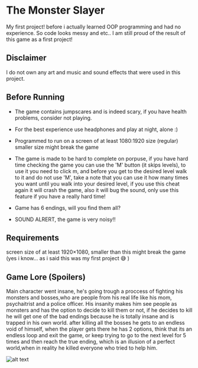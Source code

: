 # The Monster Slayer
My first project! before i actually learned OOP programming and had no experience.
So code looks messy and etc..
I am still proud of the result of this game as a first project!
 
## Disclaimer
I do not own any art and music and sound effects that were used in this project.

## Before Running
- The game contains jumpscares and is indeed scary, if you have health 
problems, consider not playing.

- For the best experience use headphones and play at night, alone :)

- Programmed to run on a screen of at least 1080:1920 size (regular)
smaller size might break the game

- The game is made to be hard to complete on porpuse, if you have hard 
time checking the game you can use the 'M' button (it skips levels),
to use it you need to click m, and before you get to the desired level
walk to it and do not use 'M',
take a note that you can use it how many times you want until you walk
into your desired level, if you use this cheat again it will crash the 
game, also it will bug the sound, only use this feature if you have a 
really hard time!

- Game has 6 endings, will you find them all?

- SOUND ALRERT, the game is very noisy!!

## Requirements
screen size of at least 1920×1080, smaller than this might break the game (yes i know... as i said this was my first project :sweat_smile:	)

## Game Lore (Spoilers)
Main character went insane, he's going trough a proccess
of fighting his monsters and bosses,who are people from his real life 
like his mom, psychaitrist and a police officer.
His insanity makes him see people as monsters and has the option to decide to kill them or 
not, if he decides to kill he will get one of the bad endings because
he is totally insane and is trapped in his own world.
after killing all the bosses he gets to an endless void of himself, when the player gets 
there he has 2 options, think that its an endless loop and exit the game,
or keep trying to go to the next level for 5 times and then reach the 
true ending, which is an illusion of a perfect world,when in reality he 
killed everyone who tried to help him.

![alt text](https://github.com/Lashaka/Lashaka/blob/main/Images%20to%20present%20projects/The%20Monster%20Slayer%20Images/TheMonsterSlayerExample.png)

